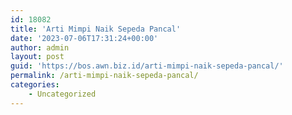 ```yaml
---
id: 18082
title: 'Arti Mimpi Naik Sepeda Pancal'
date: '2023-07-06T17:31:24+00:00'
author: admin
layout: post
guid: 'https://bos.awn.biz.id/arti-mimpi-naik-sepeda-pancal/'
permalink: /arti-mimpi-naik-sepeda-pancal/
categories:
    - Uncategorized
---
```


